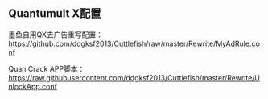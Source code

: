 ## Quantumult X配置

 墨鱼自用QX去广告重写配置：https://github.com/ddgksf2013/Cuttlefish/raw/master/Rewrite/MyAdRule.conf

Quan Crack APP脚本：https://raw.githubusercontent.com/ddgksf2013/Cuttlefish/master/Rewrite/UnlockApp.conf
